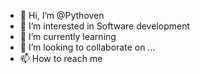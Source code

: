 - 👋 Hi, I’m @Pythoven
- 👀 I’m interested in Software development 
- 🌱 I’m currently learning 
- 💞️ I’m looking to collaborate on ...
- 📫 How to reach me 

<!---
Pythoven/Pythoven is a ✨ special ✨ repository because its `README.md` (this file) appears on your GitHub profile.
You can click the Preview link to take a look at your changes.
--->
